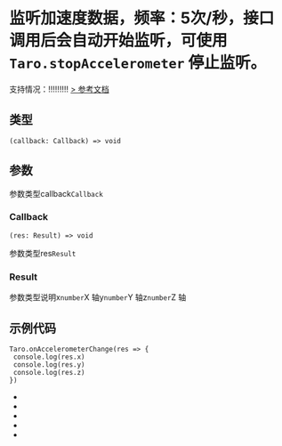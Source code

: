 # 监听加速度数据，频率：5次/秒，接口调用后会自动开始监听，可使用 `Taro.stopAccelerometer` 停止监听。
支持情况：!!!!!!!!!
[> 参考文档
](https://developers.weixin.qq.com/miniprogram/dev/api/device/accelerometer/wx.onAccelerometerChange.html)
## 类型[​](onAccelerometerChange.html#类型)
```tsx
(callback: Callback) => void
```

## 参数[​](onAccelerometerChange.html#参数)
参数类型callback`Callback`
### Callback[​](onAccelerometerChange.html#callback)
```tsx
(res: Result) => void
```
参数类型res`Result`
### Result[​](onAccelerometerChange.html#result)
参数类型说明x`number`X 轴y`number`Y 轴z`number`Z 轴
## 示例代码[​](onAccelerometerChange.html#示例代码)
```tsx
Taro.onAccelerometerChange(res => {
 console.log(res.x)
 console.log(res.y)
 console.log(res.z)
})
```

- 
- 

- 
- 

-

